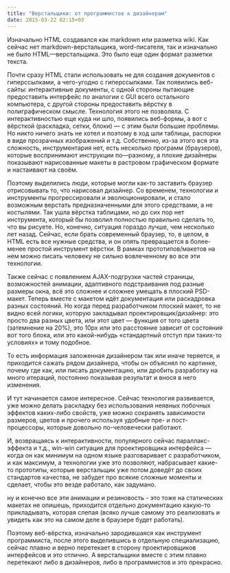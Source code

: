 ```yaml
---
title: "Верстальщики: от программистов к дизайнерам"
date: 2015-03-22 02:15+03
---
```


Изначально HTML создавался как markdown или разметка wiki. Как сейчас нет markdown-верстальщика, word-писателя, так и
изначально не было HTML—верстальщика. Это было еще один формат разметки текста.

Почти сразу HTML стали использовать не для создания документов с гиперссылками, а чего-угодно с гиперссылками.
Так появились веб-сайты: интерактивные документы, с одной стороны пытающие предоставить интерфейс по аналогии с GUI
всего остального компьютера, с другой стороны предоставить вёрстку в полиграфическом смысле. Технология этого
не позволяла. С интерактивностью еще куда ни шло, появились веб-формы, а вот с вёрсткой (раскладка, сетки,
блоки) — с этим были большие проблемы. Но никто ничего знать не хотел и поэтому в ход шли таблицы, распорки в виде
прозрачных изображений и т.д. Собственно, из-за этого вся эта сложность, инструментария нет, есть несколько программ
(браузеров), которые воспринимают инструкции по—разному, а плохие дизайнеры показывают нарисованные макеты в растровом
графическом формате и настаивают на своём.

Поэтому выделились люди, которые могли как-то заставить браузер отрисовывать то, что нарисовал дизайнер. Cо временем,
технологии и инструменты прогрессировали и эволюционировали, и стало возможным верстать предназначенными для этого
средствами, а не костылями. Так ушла вёрстка таблицами, но до сих пор нет инструмента, который бы позволил полностью
правильно сделать то, что вы рисуете. Но, конечно, ситуация гораздо лучше, чем несколько лет назад. Сейчас, если брать
современный браузер, то, в целом, в HTML есть все нужные средства, и он опять превращается в более-менее простой
инструмент вёрстки. В рамках прототипов/макетов на нем можно писать человеку не сильно вовлеченному во все
эти технологии.

Также сейчас с появлением AJAX-подгрузки частей страницы, возможностей анимации, адаптивного подстраивания под разные
размеры окна, всё это сложнее и сложнее умещать в плоский PSD-макет. Теперь вместе с макетом идёт документация или
раскадровка разных состояний. Но когда перед разработчиком плоский макет, то не видно всей логики, которую
закладывал проектировщик/дизайнер: это просто два разных цвета, или этот цвет — функция от того цвета (затемнение на
20%), это 10px или это расстояние зависит от состояния вот того блока, или это какой-нибудь «стандартный отступ при
таких-то условиях» и тому подобное.

То есть информация заложенная дизайнером так или иначе теряется, и приходится сажать рядом дизайнера, чтобы он объяснял
по картинке, почему где как, или писать документацию, или дробить разработку на много итераций, постоянно показывая
результат и внося в него изменения.

И тут начинается самое интересное. Сейчас технология развивается, уже можно делать раскладку без использования неявных
побочных эффектов каких-либо свойств, уже можно сохранять зависимости размеров, цветов и прочего используя удобные
пре- и пост- процессоры, которые довольно по-человечески работают.

И, возвращаясь к интерактивности, популярного сейчас параллакс-эффекта и т.д., win-win ситуация для проектировщика
интерфейса — когда он как минимум на одном языке разговаривает с разработчиком, и как максимум, а технологии уже
это позволяют, набрасывает какие-то прототипы, которые верстальщик уже потом доведёт до своих стандартов качества,
не забудет про всякие сложные моменты и сделает, чтобы это везде работало, как задумано.

ну и конечно все эти анимации и резиновость - это тоже на статических макетах не опишешь, приходится отдельно
документацию какую-то прикладывать, которая слепая (всяко лучше самому это реализовать и увидеть как это
на самом деле в браузере будет работать).

Поэтому веб-вёрстка, изначально зародившаяся как инструмент программиста, после этого выделившись в отдельную
специализацию, сейчас плавно и верно перетекает в сторону проектировщиков интерфейсов и это отлично. А верстальщики
вместе с этим плавно перетекают либо в дизайнеров, либо в программистов и это прекрасно.
